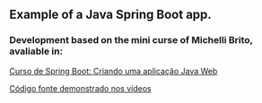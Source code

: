 ## Example of a Java Spring Boot app.

### Development based on the mini curse of Michelli Brito, avaliable in:

[Curso de Spring Boot: Criando uma aplicação Java Web](https://www.youtube.com/playlist?list=PL8iIphQOyG-DHLpEx1TPItqJamy08fs1D)

[Código fonte demonstrado nos vídeos](https://github.com/MichelliBrito/cursospringboot)
